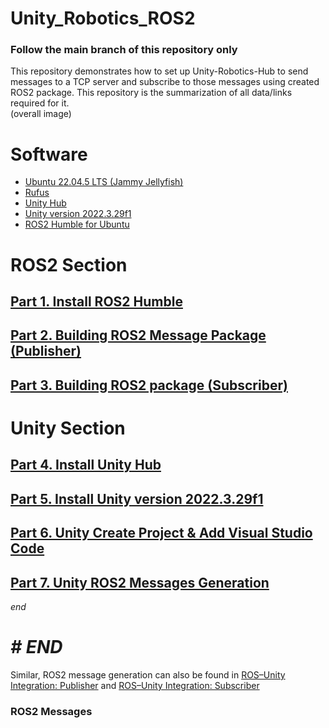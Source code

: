 # Unity_Robotics_ROS2
### Follow the main branch of this repository only
This repository demonstrates how to set up Unity-Robotics-Hub to send messages to a TCP server and subscribe to those messages using created ROS2 package. This repository is the summarization of all data/links required for it. <br />
(overall image)
# Software
- [Ubuntu 22.04.5 LTS (Jammy Jellyfish)](https://releases.ubuntu.com/jammy/)
- [Rufus](https://rufus.ie/en/)
- [Unity Hub](https://docs.unity3d.com/hub/manual/InstallHub.html#install-hub-linux)
- [Unity version 2022.3.29f1](https://unity.com/releases/editor/archive)
- [ROS2 Humble for Ubuntu](https://docs.ros.org/en/humble/Installation/Ubuntu-Install-Debs.html)
# ROS2 Section 
## [Part 1. Install ROS2 Humble](https://github.com/matsive/Unity_Robotics_ROS2/blob/main/Documentation/ROS2%20Section/Part%201.%20Install%20ROS2%20Humble.md)
## [Part 2. Building ROS2 Message Package (Publisher)](https://github.com/matsive/Unity_Robotics_ROS2/blob/main/Documentation/ROS2%20Section/Part%202.%20Building%20ROS2%20Message%20Package.md)
## [Part 3. Building ROS2 package (Subscriber)](https://github.com/matsive/Unity_Robotics_ROS2/blob/main/Documentation/ROS2%20Section/Part%203.%20Building%20ROS2%20package.md)
# Unity Section<br />
## [Part 4. Install Unity Hub](https://github.com/matsive/Unity_Robotics_ROS2/blob/main/Documentation/Unity%20Section/Part%204.%20Install%20Unity%20Hub.md)<br />
## [Part 5. Install Unity version 2022.3.29f1](https://github.com/matsive/Unity_Robotics_ROS2/blob/main/Documentation/Unity%20Section/Part%205.%20Install%20Unity%20System.md)
## [Part 6. Unity Create Project & Add Visual Studio Code](https://github.com/matsive/Unity_Robotics_ROS2/blob/main/Documentation/Unity%20Section/Part%206.%20Unity%20Create%20Project%20%26%20Add%20Visual%20Studio%20Code.md)
## [Part 7. Unity ROS2 Messages Generation](https://github.com/matsive/Unity_Robotics_ROS2/blob/main/Documentation/Unity%20Section/Part%207.%20Unity%20ROS2%20Messages%20Generation.md)




_end_
<div align="justify">
</div>
<!-- <div align="center">
  <img src="https://github.com/user-attachments/assets/65232309-1d2b-44ab-8bba-23993dca465d" alt="Screenshot" width="800"/>
</div>
<br />
![Screenshot from 2024-10-07 20-47-17](https://github.com/user-attachments/assets/12e8d452-b3e4-499d-a7ce-59f5c86420c7)
<div align="center">
  <img src="https://github.com/user-attachments/assets/12e8d452-b3e4-499d-a7ce-59f5c86420c7" alt="Screenshot" width="800"/>
  ![Screenshot from 2024-10-07 21-21-22](https://github.com/user-attachments/assets/0806faeb-d7c1-495b-b55a-d9f7d084b547)
  ![image](https://github.com/user-attachments/assets/080a5f05-d9f4-4b8d-bad0-63b8e92c33f2)
</div>-->


# _# END_




Similar, ROS2 message generation can also be found in [ROS–Unity Integration: Publisher](https://github.com/Unity-Technologies/Unity-Robotics-Hub/blob/main/tutorials/ros_unity_integration/publisher.md) and [ROS–Unity Integration: Subscriber](https://github.com/Unity-Technologies/Unity-Robotics-Hub/blob/main/tutorials/ros_unity_integration/subscriber.md)


### ROS2 Messages
